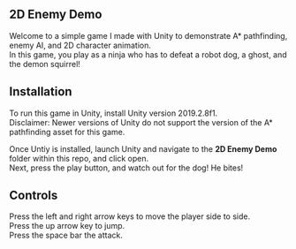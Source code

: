 2D Enemy Demo
-------------

Welcome to a simple game I made with Unity to demonstrate A* pathfinding, enemy AI, and 2D character animation.  
In this game, you play as a ninja who has to defeat a robot dog, a ghost, and the demon squirrel!

Installation
------------
To run this game in Unity, install Unity version 2019.2.8f1.  
Disclaimer: Newer versions of Unity do not support the version of the A* pathfinding asset for this game.  

Once Untiy is installed, launch Unity and navigate to the **2D Enemy Demo** folder within this repo, and click open.  
Next, press the play button, and watch out for the dog! He bites!  

Controls
--------
Press the left and right arrow keys to move the player side to side.  
Press the up arrow key to jump.  
Press the space bar the attack.